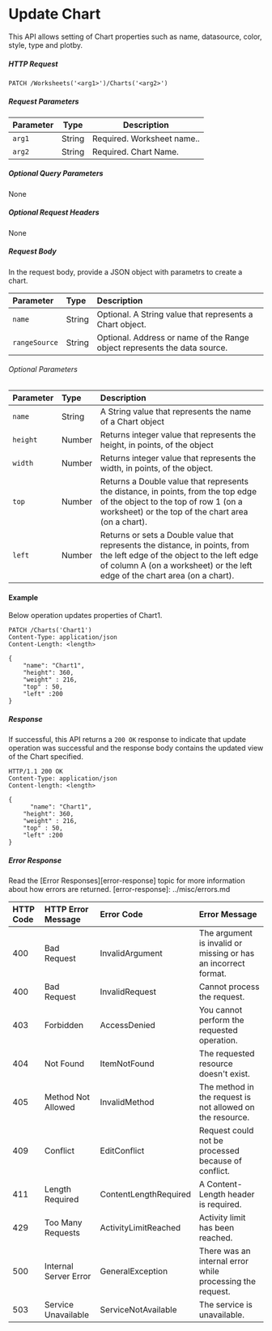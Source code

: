 # Update Chart

This API allows setting of Chart properties such as name, datasource, color, style, type and plotby. 

##### HTTP Request
```
PATCH /Worksheets('<arg1>')/Charts('<arg2>')
```

##### Request Parameters
Parameter       | Type   | Description
--------------- | ------ | ------------ 
 `arg1`| String | Required. Worksheet name.. 
 `arg2`| String | Required. Chart Name.

##### Optional Query Parameters
None


##### Optional Request Headers
None

##### Request Body
In the request body, provide a JSON object with parametrs to create a chart. 

| Parameter         | Type   |Description|
|:-----------------|:--------|:----------|
| `name`  | String| Optional. A String value that represents a Chart object.|
| `rangeSource`  | String | Optional. Address or name of the Range object represents the data source.|

###### Optional Parameters

| Parameter         | Type   |Description|
|:-----------------|:--------|:----------|
| `name`  | String|A String value that represents the name of a Chart object                              |
| `height`|  Number |Returns integer value that represents the height, in points, of the object |
| `width` |  Number |Returns integer value that represents the width, in points, of the object. | 
| `top` |  Number |Returns a Double value that represents the distance, in points, from the top edge of the object to the top of row 1 (on a worksheet) or the top of the chart area (on a chart).|
| `left` |  Number |Returns or sets a Double value that represents the distance, in points, from the left edge of the object to the left edge of column A (on a worksheet) or the left edge of the chart area (on a chart). | 

#### Example
Below operation updates properties of Chart1.

<!-- { "blockType": "request", "name": "set-chart" } -->
```http
PATCH /Charts('Chart1')
Content-Type: application/json
Content-Length: <length>

{
    "name": "Chart1",
    "height": 360,
    "weight" : 216,
    "top" : 50,
    "left" :200
}
```

##### Response

If successful, this API returns a `200 OK` response to indicate that update operation was successful and the response body contains the updated view of the Chart specified.

<!-- { "blockType": "response", "@odata.type": "Chart" } -->
```http
HTTP/1.1 200 OK
Content-Type: application/json
Content-length: <length>

{
	  "name": "Chart1",
    "height": 360,
    "weight" : 216,
    "top" : 50,
    "left" :200
}
```


##### Error Response

Read the [Error Responses][error-response] topic for more information about how errors are returned.
[error-response]: ../misc/errors.md

 HTTP Code | HTTP Error Message | Error Code           | Error Message
:----------|:-------------------|:---------------------|:---------------------------------------------------------
 400       | Bad Request        | InvalidArgument      |The argument is invalid or missing or has an incorrect format. 
 400       | Bad Request        | InvalidRequest       | Cannot process the request.
 403       | Forbidden          | AccessDenied         | You cannot perform the requested operation.
 404       | Not Found          | ItemNotFound         | The requested resource doesn't exist.
 405       | Method Not Allowed | InvalidMethod        | The method in the request is not allowed on the resource. 
 409       | Conflict           | EditConflict         | Request could not be processed because of conflict.
 411       | Length Required    | ContentLengthRequired| A Content-Length header is required.
 429       |Too Many Requests        |ActivityLimitReached|Activity limit has been reached.
 500       | Internal Server Error|GeneralException    | There was an internal error while processing the request.
 503       | Service Unavailable| ServiceNotAvailable  | The service is unavailable.

